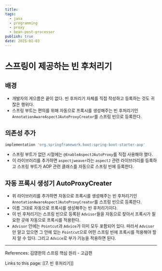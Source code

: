 ```yaml
---
title: 
tags:
  - java
  - programming
  - proxy
  - bean-post-processor
publish: true
date: 2025-01-03
---
```

# 스프링이 제공하는 빈 후처리기

## 배경
- 개발자의 게으름은 끝이 없다. 빈 후처리기 자체를 직접 작성하고 등록하는 것도 귀찮은 행위다.
- 스프링 부트는 편의를 위해 자동으로 프록시를 생성해주는 빈 후처리기인 `AnnotationAwareAspectJAutoProxyCreator`를 스프링 빈으로 등록한다.

## 의존성 추가

```gradle title="build.gradle"
implementation 'org.springframework.boot:spring-boot-starter-aop'
```

- 스프링 부트가 없던 시절에는 `@EnableAspectJAutoProxy`를 직접 사용해야 했다.
- 이 라이브러리를 추가하면 `aspectjweaver`라는 `aspectJ` 관련 라이브러리를 등록하고 스프링 부트가 AOP 관련 클래스를 자동으로 스프링 빈에 등록한다.

## 자동 프록시 생성기 AutoProxyCreater
- 위 라이브러리를 추가하면 자동으로 프록시를 생성해주는 빈 후처리기인 `AnnotationAwareAspectJAutoProxyCreator`를 스프링 빈으로 등록한다.
- 이름 그대로 자동으로 프록시를 생성해주는 빈 후처리기이다.
- 이 빈 후처리기는 스프링 빈으로 등록된 `Advisor`들을 자동으로 찾아서 프록시가 필요한 곳에 자동으로 프록시를 적용한다.
- `Advisor` 안에는 `Pointcut`과 `Advice`가 이미 모두 포함되어 있다. 따라서 `Advisor`만 알고 있으면 그 안에 있는 `Pointcut`으로 어떤 스프링 빈에 프록시를 적용해야 할 지 알 수 있다. 그리고 `Advice`로 부가 기능을 적용하면 된다.

---
References: 김영한의 스프링 핵심 원리 - 고급편

Links to this page: [[7. 빈 후처리기]]